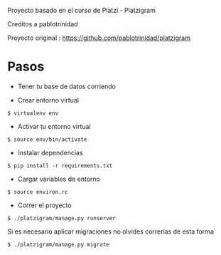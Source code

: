Proyecto basado en el curso de Platzi - Platzigram

Creditos a pablotrinidad

Proyecto original : https://github.com/pablotrinidad/platzigram

# Pasos

* Tener tu base de datos corriendo

* Crear entorno virtual
```
$ virtualenv env
```
* Activar tu entorno virtual
```
$ source env/bin/activate
```
* Instalar dependencias
```
$ pip install -r requirements.txt
```
* Cargar variables de entorno
```
$ source environ.rc
```
* Correr el proyecto
```
$ ./platzigram/manage.py runserver
```

Si es necesario aplicar migraciones no olvides correrlas de esta forma
```
$ ./platzigram/manage.py migrate
```